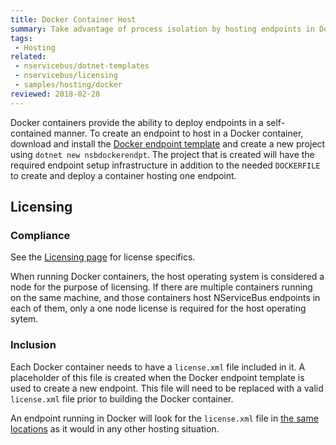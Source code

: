 ```yaml
---
title: Docker Container Host
summary: Take advantage of process isolation by hosting endpoints in Docker containers
tags:
 - Hosting
related:
 - nservicebus/dotnet-templates
 - nservicebus/licensing
 - samples/hosting/docker
reviewed: 2018-02-28
---
```


Docker containers provide the ability to deploy endpoints in a self-contained manner. To create an endpoint to host in a Docker container, download and install the [Docker endpoint template](/nservicebus/dotnet-templates.md) and create a new project using `dotnet new nsbdockerendpt`. The project that is created will have the required endpoint setup infrastructure in addition to the needed `DOCKERFILE` to create and deploy a container hosting one endpoint.

## Licensing
### Compliance
See the [Licensing page](https://particular.net/licensing) for license specifics.

When running Docker containers, the host operating system is considered a node for the purpose of licensing. If there are multiple containers running on the same machine, and those containers host NServiceBus endpoints in each of them, only a one node license is required for the host operating sytem.

### Inclusion
Each Docker container needs to have a `license.xml` file included in it. A placeholder of this file is created when the Docker endpoint template is used to create a new endpoint. This file will need to be replaced with a valid `license.xml` file prior to building the Docker container.

An endpoint running in Docker will look for the `license.xml` file in [the same locations](/nservicebus/licensing/#license-management) as it would in any other hosting situation.